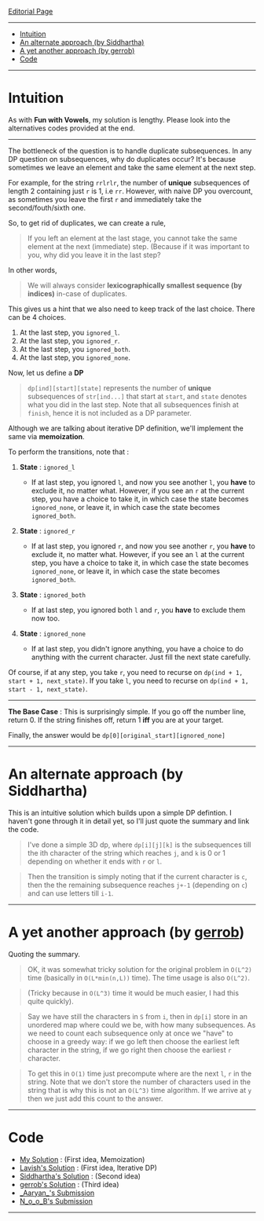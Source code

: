 [Editorial Page](../dream11-set-1.md)

----

<!-- vim-markdown-toc GFM -->

* [Intuition](#intuition)
* [An alternate approach (by Siddhartha)](#an-alternate-approach-by-siddhartha)
* [A yet another approach (by gerrob)](#a-yet-another-approach-by-gerrob)
* [Code](#code)

<!-- vim-markdown-toc -->

----

# Intuition
As with **Fun with Vowels**, my solution is lengthy. Please look into the alternatives codes provided at the end.

----

The bottleneck of the question is to handle duplicate subsequences. In any DP question on subsequences, why do duplicates occur? It's because sometimes we leave an element and take the same element at the next step.

For example, for the string `rrlrlr`, the number of **unique** subsequences of length 2 containing just `r` is 1, i.e `rr`. However, with naive DP you overcount, as sometimes you leave the first `r` and immediately take the second/fouth/sixth  one.

So, to get rid of duplicates, we can create a rule,

> If you left an element at the last stage, you cannot take the same element at the next (immediate) step. (Because if it was important to you, why did you leave it in the last step?

In other words,

> We will always consider **lexicographically smallest sequence (by indices)** in-case of duplicates.

This gives us a hint that we also need to keep track of the last choice. There can be 4 choices.

1. At the last step, you `ignored_l`.
2. At the last step, you `ignored_r`.
3. At the last step, you `ignored_both`.
4. At the last step, you `ignored_none`.

Now, let us define a **DP** 

> `dp[ind][start][state]` represents the number of **unique** subsequences of `str[ind...]` that start at `start`, and `state` denotes what you did in the last step. Note that all subsequences finish at `finish`, hence it is not included as a DP parameter.

Although we are talking about iterative DP definition, we'll implement the same via **memoization**. 

To perform the transitions, note that : 

1. **State** : `ignored_l`
	* If at last step, you ignored `l`, and now you see another `l`, you **have** to exclude it, no matter what. However, if you see an `r` at the current step, you have a choice to take it, in which case the state becomes `ignored_none`, or leave it, in which case the state becomes `ignored_both`.

2. **State** : `ignored_r`
	* If at last step, you ignored `r`, and now you see another `r`, you **have** to exclude it, no matter what. However, if you see an `l` at the current step, you have a choice to take it, in which case the state becomes `ignored_none`, or leave it, in which case the state becomes `ignored_both`.

3. **State** : `ignored_both`
	* If at last step, you ignored both `l` and `r`, you **have** to exclude them now too.

4. **State** : `ignored_none`
	* If at last step, you didn't ignore anything, you have a choice to do anything with the current character. Just fill the next state carefully.

Of course, if at any step, you take `r`, you need to recurse on `dp(ind + 1, start + 1, next_state)`. If you take `l`, you need to recurse on `dp(ind + 1, start - 1, next_state)`.

----

**The Base Case** : This is surprisingly simple. If you go off the number line, return 0. If the string finishes off, return 1 **iff** you are at your target. 

Finally, the answer would be `dp[0][original_start][ignored_none]`

----

# An alternate approach (by Siddhartha)
This is an intuitive solution which builds upon a simple DP defintion. I haven't gone through it in detail yet, so I'll just quote the summary and link the code.

> I've done a simple 3D dp, where `dp[i][j][k]` is the subsequences till the ith character of the string which reaches `j`, and `k` is 0 or 1 depending on whether it ends with `r` or `l`.

> Then the transition is simply noting that if the current character is `c`, then the the remaining subsequence reaches `j+-1` (depending on `c`) and can use letters till `i-1`.

----

# A yet another approach (by [gerrob](https://leetcode.com/gerrob/))
Quoting the summary.

> OK, it was somewhat tricky solution for the original problem in `O(L^2)` time (basically in `O(L*min(n,L))` time). The time usage is also `O(L^2)`.

> (Tricky because in `O(L^3)` time it would be much easier, I had this quite quickly).

> Say we have still the characters in `S` from `i`, then in `dp[i]` store in an unordered map where could we be, with how many subsequences. As we need to count each subsequence only at once we "have" to choose in a greedy way: if we go left then choose the earliest left character in the string, if we go right then choose the earliest `r` character.

> To get this in `O(1)` time just precompute where are the next `l`, `r` in the string. Note that we don't store the number of characters used in the string that is why this is not an `O(L^3)` time algorithm. If we arrive at `y` then we just add this count to the answer.

----

# Code
* [My Solution](solution.cpp) : (First idea, Memoization)
* [Lavish's Solution](solution-lavish.cpp) : (First idea, Iterative DP)
* [Siddhartha's Solution](solution-gravito.cpp) : (Second idea)
* [gerrob's Solution](solution-gerrob.cpp) : (Third idea)
* [\_Aaryan\_'s Submission](https://codeforces.com/gym/285752/submission/85550879)
* [N_o_o_B's Submission](https://codeforces.com/gym/285752/submission/85553312)

----


